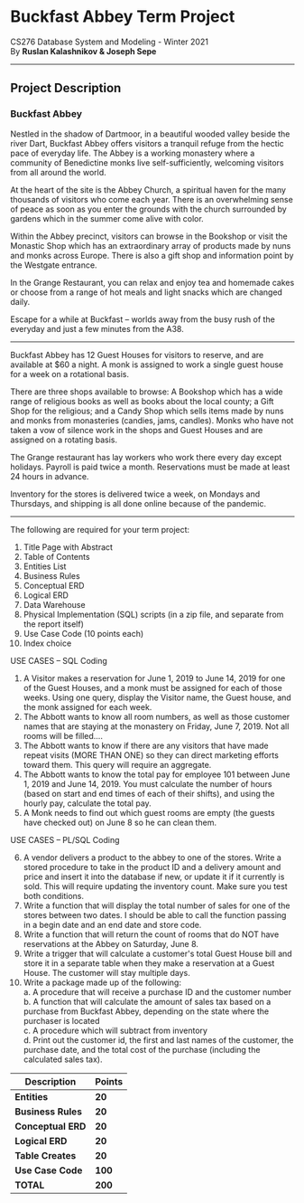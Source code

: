 # Buckfast Abbey Term Project

CS276 Database System and Modeling - Winter 2021  
By **Ruslan Kalashnikov &amp; Joseph Sepe**

---

## Project Description

### Buckfast Abbey

Nestled in the shadow of Dartmoor, in a beautiful wooded valley beside the river Dart, Buckfast Abbey offers visitors a tranquil refuge from the hectic pace of everyday life. The Abbey is a working monastery where a community of Benedictine monks live self-sufficiently, welcoming visitors from all around the world.

At the heart of the site is the Abbey Church, a spiritual haven for the many thousands of visitors who come each year. There is an overwhelming sense of peace as soon as you enter the grounds with the church surrounded by gardens which in the summer come alive with color.

Within the Abbey precinct, visitors can browse in the Bookshop or visit the Monastic Shop which has an extraordinary array of products made by nuns and monks across Europe. There is also a gift shop and information point by the Westgate entrance.

In the Grange Restaurant, you can relax and enjoy tea and homemade cakes or choose from a range of hot meals and light snacks which are changed daily.

Escape for a while at Buckfast – worlds away from the busy rush of the everyday and just a few minutes from the A38.

---

Buckfast Abbey has 12 Guest Houses for visitors to reserve, and are available at $60 a night. A monk is assigned to work a single guest house for a week on a rotational basis.

There are three shops available to browse: A Bookshop which has a wide range of religious books as well as books about the local county; a Gift Shop for the religious; and a Candy Shop which sells items made by nuns and monks from monasteries (candies, jams, candles). Monks who have not taken a vow of silence work in the shops and Guest Houses and are assigned on a rotating basis.

The Grange restaurant has lay workers who work there every day except holidays. Payroll is paid twice a month. Reservations must be made at least 24 hours in advance.

Inventory for the stores is delivered twice a week, on Mondays and Thursdays, and shipping is all done online because of the pandemic.

---

The following are required for your term project:

1. Title Page with Abstract
2. Table of Contents
3. Entities List
4. Business Rules
5. Conceptual ERD
6. Logical ERD
7. Data Warehouse
8. Physical Implementation (SQL) scripts (in a zip file, and separate from the report itself)
9. Use Case Code (10 points each)
10. Index choice

USE CASES – SQL Coding

1. A Visitor makes a reservation for June 1, 2019 to June 14, 2019 for one of the Guest Houses, and a monk must be assigned for each of those weeks. Using one query, display the Visitor name, the Guest house, and the monk assigned for each week.
2. The Abbott wants to know all room numbers, as well as those customer names that are staying at the monastery on Friday, June 7, 2019. Not all rooms will be filled….
3. The Abbott wants to know if there are any visitors that have made repeat visits (MORE THAN ONE) so they can direct marketing efforts toward them. This query will require an aggregate.
4. The Abbott wants to know the total pay for employee 101 between June 1, 2019 and June 14, 2019. You must calculate the number of hours (based on start and end times of each of their shifts), and using the hourly pay, calculate the total pay.
5. A Monk needs to find out which guest rooms are empty (the guests have checked out) on June 8 so he can clean them.

USE CASES – PL/SQL Coding

6. A vendor delivers a product to the abbey to one of the stores. Write a stored procedure to take in the product ID and a delivery amount and price and insert it into the database if new, or update it if it currently is sold. This will require updating the inventory count. Make sure you test both conditions.
7. Write a function that will display the total number of sales for one of the stores between two dates. I should be able to call the function passing in a begin date and an end date and store code.
8. Write a function that will return the count of rooms that do NOT have reservations at the Abbey on Saturday, June 8.
9. Write a trigger that will calculate a customer&#39;s total Guest House bill and store it in a separate table when they make a reservation at a Guest House. The customer will stay multiple days.
10. Write a package made up of the following:  
  a. A procedure that will receive a purchase ID and the customer number  
  b. A function that will calculate the amount of sales tax based on a purchase from Buckfast Abbey, depending on the state where the purchaser is located  
  c. A procedure which will subtract from inventory  
  d. Print out the customer id, the first and last names of the customer, the purchase date, and the total cost of the purchase (including the calculated sales tax).

| **Description** | **Points** |
| --- | --- |
| **Entities** | **20** |
| **Business Rules** | **20** |
| **Conceptual ERD** | **20** |
| **Logical ERD** | **20** |
| **Table Creates** | **20** |
| **Use Case Code** | **100** |
| **TOTAL** | **200** |
